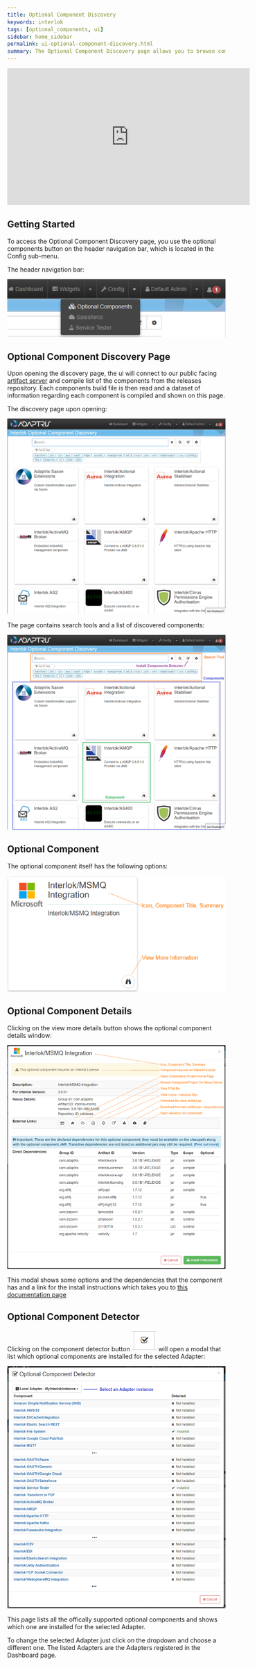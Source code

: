 ```yaml
---
title: Optional Component Discovery
keywords: interlok
tags: [optional_components, ui]
sidebar: home_sidebar
permalink: ui-optional-component-discovery.html
summary: The Optional Component Discovery page allows you to browse components that can be added to Interlok. (Since 3.5.1)
---
```


<iframe width="560" height="315" src="https://www.youtube.com/embed/dLzBihUtYeE" frameborder="0" allowfullscreen></iframe>

## Getting Started ##

To access the Optional Component Discovery page, you use the optional components button on the header navigation bar, which is located in the Config sub-menu.

The header navigation bar:

 ![Navigation bar with optional shown](./images/ui-user-guide/optional-components-header-navigation.png)

## Optional Component Discovery Page ##

Upon opening the discovery page, the ui will connect to our public facing [artifact server][] and compile list of the components from the releases repository. Each components build file is then read and a dataset of information regarding each component is compiled and shown on this page.

The discovery page upon opening:

 ![Optional Component Discovery Page](./images/ui-user-guide/optional-main.png)

The page contains search tools and a list of discovered components:

 ![Optional Component Discovery Page Annotated](./images/ui-user-guide/optional-main-annotated.png)
 
## Optional Component ##

The optional component itself has the following options:

![Optional Component Discovery Page Annotated](./images/ui-user-guide/optional-component-annotated.png)
 
## Optional Component Details ##

Clicking on the view more details button shows the optional component details window:

![Optional Component Discovery Details](./images/ui-user-guide/optional-component-details.png)

This modal shows some options and the dependencies that the component has and a link for the install instructions which takes you to [this documentation page][] 
  
## Optional Component Detector ##

Clicking on the component detector button ![Optional Component Detector Button](./images/ui-user-guide/optional-component-detector-button.png) will open a modal that list which optional components are installed for the selected Adapter:

![Optional Component Detector](./images/ui-user-guide/optional-component-detector.png)

This page lists all the offically supported optional components and shows which one are installed for the selected Adapter.

To change the selected Adapter just click on the dropdown and choose a different one. The listed Adapters are the Adapters registered in the Dashboard page.
 

[artifact server]: https://development.adaptris.net/nexus/content/groups/
[this documentation page]: https://development.adaptris.net/docs/Interlok/adapter-optional-components.html#how-to-install

